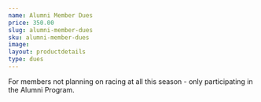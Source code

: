 ```yaml
---
name: Alumni Member Dues
price: 350.00
slug: alumni-member-dues
sku: alumni-member-dues
image: 
layout: productdetails
type: dues
---
```

For members not planning on racing at all this season - only participating in the Alumni Program.

      